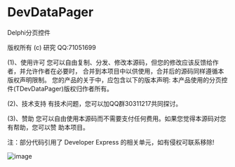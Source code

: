 # DevDataPager

  Delphi分页控件       
  
  版权所有 (c) 研究  QQ:71051699    
  
  (1)、使用许可
  您可以自由复制、分发、修改本源码，但您的修改应该反馈给作者，并允许作者在必要时，
  合并到本项目中以供使用，合并后的源码同样遵循本版权声明限制。
  您的产品的关于中，应包含以下的版本声明:
  本产品使用的分页控件(TDevDataPager)版权归作者所有。
  
  (2)、技术支持
  有技术问题，您可以加QQ群30311217共同探讨。 
  
  (3)、赞助
  您可以自由使用本源码而不需要支付任何费用。如果您觉得本源码对您有帮助，您可以赞
  助本项目。                                                     
  
  注：部分代码引用了 Developer Express 的相关单元，如有侵权可联系移除!
  
  
  
  ![image](https://github.com/yanjiu-xyz/DevDataPager/blob/master/DevDataPager.png)
